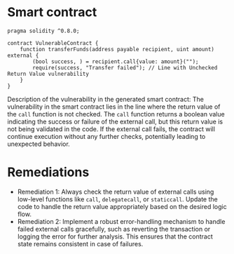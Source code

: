 # Smart contract

```solidity
pragma solidity ^0.8.0;

contract VulnerableContract {
    function transferFunds(address payable recipient, uint amount) external {
        (bool success, ) = recipient.call{value: amount}("");
        require(success, "Transfer failed"); // Line with Unchecked Return Value vulnerability
    }
}
```

Description of the vulnerability in the generated smart contract:
The vulnerability in the smart contract lies in the line where the return value of the `call` function is not checked. The `call` function returns a boolean value indicating the success or failure of the external call, but this return value is not being validated in the code. If the external call fails, the contract will continue execution without any further checks, potentially leading to unexpected behavior.

# Remediations

- Remediation 1: Always check the return value of external calls using low-level functions like `call`, `delegatecall`, or `staticcall`. Update the code to handle the return value appropriately based on the desired logic flow.
- Remediation 2: Implement a robust error-handling mechanism to handle failed external calls gracefully, such as reverting the transaction or logging the error for further analysis. This ensures that the contract state remains consistent in case of failures.